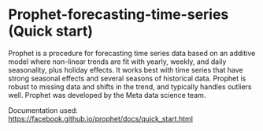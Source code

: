 # Prophet-forecasting-time-series (Quick start)
Prophet is a procedure for forecasting time series data based on an additive model where non-linear trends are fit with yearly, weekly, and daily seasonality, plus holiday effects. It works best with time series that have strong seasonal effects and several seasons of historical data. Prophet is robust to missing data and shifts in the trend, and typically handles outliers well. Prophet was developed by the Meta data science team.


Documentation used: https://facebook.github.io/prophet/docs/quick_start.html
